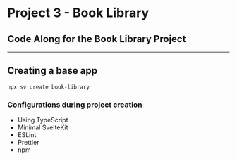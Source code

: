 # Project 3 - Book Library 
## Code Along for the Book Library Project

---
## Creating a base app
```
npx sv create book-library
```
### Configurations during project creation
- Using TypeScript
- Minimal SvelteKit
- ESLint
- Prettier
- npm